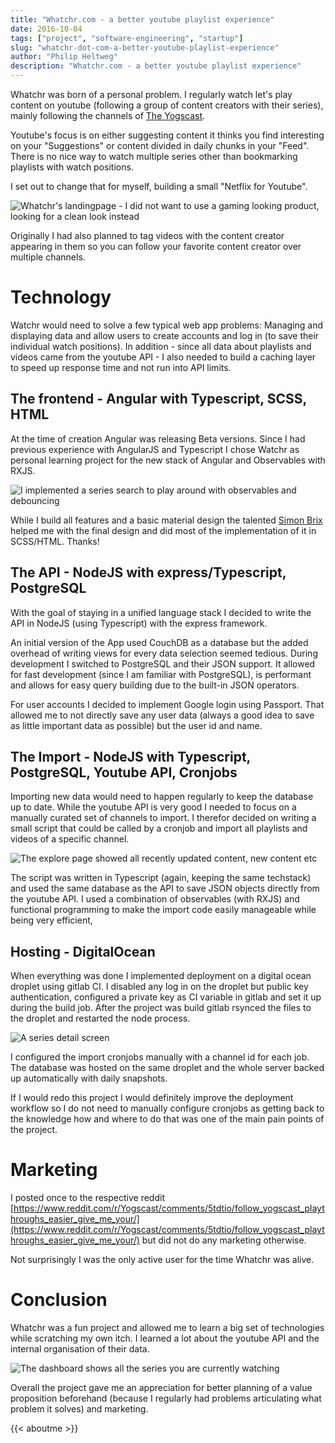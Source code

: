 ```yaml
---
title: "Whatchr.com - a better youtube playlist experience"
date: 2016-10-04
tags: ["project", "software-engineering", "startup"]
slug: "whatchr-dot-com-a-better-youtube-playlist-experience"
author: "Philip Heltweg"
description: "Whatchr.com - a better youtube playlist experience"
---
```


Whatchr was born of a personal problem. I regularly watch let's play content on youtube (following a group of content creators with their series), mainly following the channels of [The Yogscast](http://yogscast.com/).

Youtube's focus is on either suggesting content it thinks you find interesting on your "Suggestions" or content divided in daily chunks in your "Feed". There is no nice way to watch multiple series other than bookmarking playlists with watch positions.

I set out to change that for myself, building a small "Netflix for Youtube".

![Whatchr's landingpage - I did not want to use a gaming looking product, looking for a clean look instead](/img/projects/whatchr-dot-com-a-better-youtube-playlist-experience/landingpage.png#center)

Originally I had also planned to tag videos with the content creator appearing in them so you can follow your favorite content creator over multiple channels.

# Technology

Watchr would need to solve a few typical web app problems: Managing and displaying data and  allow users to create accounts and log in (to save their individual watch positions). In addition - since all data about playlists and videos came from the youtube API - I also needed to build a caching layer to speed up response time and not run into API limits.

## The frontend - Angular with Typescript, SCSS, HTML

At the time of creation Angular was releasing Beta versions. Since I had previous experience with AngularJS and Typescript I chose Watchr as personal learning project for the new stack of Angular and Observables with RXJS. 

![I implemented a series search to play around with observables and debouncing](/img/projects/whatchr-dot-com-a-better-youtube-playlist-experience/search.png#center)

While I build all features and a basic material design the talented [Simon Brix](https://simonbrix.dk/) helped me with the final design and did most of the implementation of it in SCSS/HTML. Thanks!

## The API - NodeJS with express/Typescript, PostgreSQL

With the goal of staying in a unified language stack I decided to write the API in NodeJS (using Typescript) with the express framework. 

An initial version of the App used CouchDB as a database but the added overhead of writing views for every data selection seemed tedious. During development I switched to PostgreSQL and their JSON support. It allowed for fast development (since I am familiar with PostgreSQL), is performant and allows for easy query building due to the built-in JSON operators.

For user accounts I decided to implement Google login using Passport. That allowed me to not directly save any user data (always a good idea to save as little important data as possible) but the user id and name.

## The Import - NodeJS with Typescript, PostgreSQL, Youtube API, Cronjobs

Importing new data would need to happen regularly to keep the database up to date. While the youtube API is very good I needed to focus on a manually curated set of channels to import. I therefor decided on writing a small script that could be called by a cronjob and import all playlists and videos of a specific channel.

![The explore page showed all recently updated content, new content etc](/img/projects/whatchr-dot-com-a-better-youtube-playlist-experience/explore.png#center)

The script was written in Typescript (again, keeping the same techstack) and used the same database as the API to save JSON objects directly from the youtube API. I used a combination of observables (with RXJS) and functional programming to make the import code easily manageable while being very efficient,

## Hosting - DigitalOcean

When everything was done I implemented deployment on a digital ocean droplet using gitlab CI. 
I disabled any log in on the droplet but public key authentication, configured a private key as CI variable in gitlab and set it up during the build job. After the project was build gitlab rsynced the files to the droplet and restarted the node process.

![A series detail screen](/img/projects/whatchr-dot-com-a-better-youtube-playlist-experience/seriesdetail.png#center)

I configured the import cronjobs manually with a channel id for each job. The database was hosted on the same droplet and the whole server backed up automatically with daily snapshots.

If I would redo this project I would definitely improve the deployment workflow so I do not need to manually configure cronjobs as getting back to the knowledge how and where to do that was one of the main pain points of the project.

# Marketing

I posted once to the respective reddit [https://www.reddit.com/r/Yogscast/comments/5tdtio/follow_yogscast_playthroughs_easier_give_me_your/](https://www.reddit.com/r/Yogscast/comments/5tdtio/follow_yogscast_playthroughs_easier_give_me_your/) but did not do any marketing otherwise.

Not surprisingly I was the only active user for the time Whatchr was alive.

# Conclusion

Whatchr was a fun project and allowed me to learn a big set of technologies while scratching my own itch. I learned a lot about the youtube API and the internal organisation of their data.

![The dashboard shows all the series you are currently watching](/img/projects/whatchr-dot-com-a-better-youtube-playlist-experience/dashboard.png#center)

Overall the project gave me an appreciation for better planning of a value proposition beforehand (because I regularly had problems articulating what problem it solves) and marketing.

{{< aboutme >}}